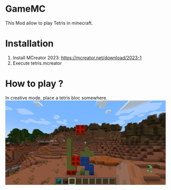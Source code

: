 # GameMC

This Mod allow to play Tetris in minecraft.

# Installation

1) Install MCreator 2023: https://mcreator.net/download/2023-1
2) Execute tetris.mcreator

# How to play ?

In creative mode, place a tetris bloc somewhere.
![Example](img/example.png)
